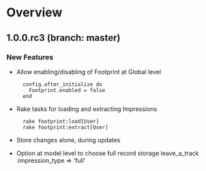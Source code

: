 # Overview

## 1.0.0.rc3 (branch: master)

### New Features

* Allow enabling/disabling of Footprint at Global level

        config.after_initialize do
          Footprint.enabled = false
        end
        
* Rake tasks for loading and extracting Impressions

        rake footprint:load[User] 
        rake footprint:extract[User]
        
* Store changes alone, during updates

* Option at model level to choose full record storage
        leave_a_track :impression_type => 'full'